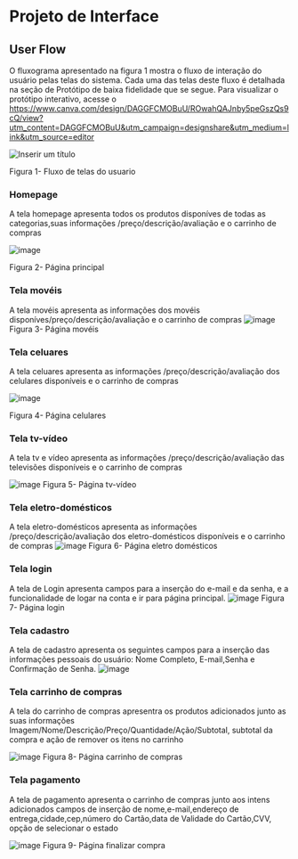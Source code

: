 
# Projeto de Interface

## User Flow

O fluxograma apresentado na figura 1 mostra o fluxo de interação do usuário pelas telas do sistema. Cada uma das telas deste fluxo é detalhada na seção de Protótipo de baixa fidelidade que se segue. Para visualizar o protótipo interativo, acesse o https://www.canva.com/design/DAGGFCMOBuU/ROwahQAJnby5peGszQs9cQ/view?utm_content=DAGGFCMOBuU&utm_campaign=designshare&utm_medium=link&utm_source=editor

![Inserir um título](https://github.com/ICEI-PUC-Minas-PMV-ADS/pmv-ads-2024-1-e1-proj-web-t7-projeto-e-commerce/assets/162747850/d25ab08a-5655-42c4-b135-d4049213ce3e)

Figura 1- Fluxo de telas do usuario

### Homepage
A tela homepage apresenta todos os produtos disponíves de todas as categorias,suas informações /preço/descrição/avaliação e o carrinho de compras

![image](https://github.com/ICEI-PUC-Minas-PMV-ADS/pmv-ads-2024-1-e1-proj-web-t7-projeto-e-commerce/assets/162747850/a17d376c-d699-491f-95b5-c2ec82ed34c5)



Figura 2- Página principal
### Tela movéis
 A tela movéis apresenta as informações dos movéis disponíves/preço/descrição/avaliação e o carrinho de compras
![image](https://github.com/ICEI-PUC-Minas-PMV-ADS/pmv-ads-2024-1-e1-proj-web-t7-projeto-e-commerce/assets/162747850/89f1bcdf-9332-4201-bd57-065468ec8a62)
Figura 3- Página movéis
 
 ### Tela celuares
 A tela celuares apresenta as informações /preço/descrição/avaliação dos celulares disponíveis e o carrinho de compras
 
![image](https://github.com/ICEI-PUC-Minas-PMV-ADS/pmv-ads-2024-1-e1-proj-web-t7-projeto-e-commerce/assets/162747850/15afe549-7c7b-40bd-ba54-eaefae4fbc05)

Figura 4- Página celulares
### Tela tv-vídeo
 A tela tv e vídeo apresenta as informações /preço/descrição/avaliação das televisões disponíveis e o carrinho de compras

![image](https://github.com/ICEI-PUC-Minas-PMV-ADS/pmv-ads-2024-1-e1-proj-web-t7-projeto-e-commerce/assets/162747850/bb98bb96-08fe-4521-8ddc-56c785d8f3fa)
Figura 5- Página tv-vídeo
### Tela eletro-domésticos
 A tela eletro-domésticos apresenta as informações /preço/descrição/avaliação dos eletro-domésticos disponíveis e o carrinho de compras
![image](https://github.com/ICEI-PUC-Minas-PMV-ADS/pmv-ads-2024-1-e1-proj-web-t7-projeto-e-commerce/assets/162747850/7659fbbf-b0d6-45ee-b34f-c8997da6299b)
Figura 6- Página eletro domésticos
### Tela login
A tela de Login apresenta campos para a inserção do e-mail e da senha, e a funcionalidade de logar na conta e ir para  página principal.
![image](https://github.com/ICEI-PUC-Minas-PMV-ADS/pmv-ads-2024-1-e1-proj-web-t7-projeto-e-commerce/assets/162747850/8c8386ff-f085-4be0-b3d3-d78fcf8358f2)
Figura 7- Página login
### Tela cadastro
A tela de cadastro apresenta os seguintes campos para a inserção das informações pessoais do usuário: Nome Completo, E-mail,Senha e Confirmação de Senha.
![image](https://github.com/ICEI-PUC-Minas-PMV-ADS/pmv-ads-2024-1-e1-proj-web-t7-projeto-e-commerce/assets/162747850/c1c7b3f9-7a8e-43bb-ba4c-989e5ed08512)
### Tela carrinho de compras
A tela do carrinho de compras apresentra os produtos adicionados junto as suas informações Imagem/Nome/Descrição/Preço/Quantidade/Ação/Subtotal, subtotal da compra e ação de remover os itens no carrinho 

![image](https://github.com/ICEI-PUC-Minas-PMV-ADS/pmv-ads-2024-1-e1-proj-web-t7-projeto-e-commerce/assets/162747850/2c0ba623-b7a4-4fb9-b2e3-bfadb2014420)
Figura 8- Página carrinho de compras
### Tela pagamento
A tela de pagamento apresenta o carrinho de compras junto aos intens adicionados campos de inserção de nome,e-mail,endereço de entrega,cidade,cep,número do Cartão,data de Validade do Cartão,CVV, opção de selecionar o estado

![image](https://github.com/ICEI-PUC-Minas-PMV-ADS/pmv-ads-2024-1-e1-proj-web-t7-projeto-e-commerce/assets/162747850/3d6921dd-647e-4645-8723-301699ae91f0)
Figura 9- Página finalizar compra



